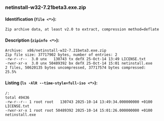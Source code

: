 ### netinstall-w32-7.21beta3.exe.zip
#### Identification (`file <*>`):
```
Zip archive data, at least v2.0 to extract, compression method=deflate
```
#### Description (`zipinfo <*>`):
```
Archive:  x86/netinstall-w32-7.21beta3.exe.zip
Zip file size: 37717902 bytes, number of entries: 2
-rw-r--r--  3.0 unx   130743 tx defX 25-Oct-14 13:49 LICENSE.txt
-rwxr-xr-x  3.0 unx 50489392 bx defX 25-Oct-14 15:01 netinstall.exe
2 files, 50620135 bytes uncompressed, 37717574 bytes compressed:  25.5%
```
#### Listing (`ls -AlR --time-style=full-iso <*>`):
```
/:
total 49436
-rw-r--r-- 1 root root   130743 2025-10-14 13:49:34.000000000 +0100 LICENSE.txt
-rwxr-xr-x 1 root root 50489392 2025-10-14 15:01:26.000000000 +0100 netinstall.exe
```

